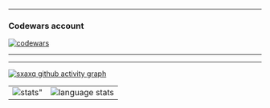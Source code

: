

<hr>

### Codewars account
[![codewars](https://www.codewars.com/users/kakhovkanextgenhacker/badges/large)](https://www.codewars.com/users/kakhovkanextgenhacker)   

<hr>

<table align="center" cellspacing="0" cellpadding="0" border="0">
   <tr>
    <td>
        <img src="https://github-readme-stats.vercel.app/api?username=sxaxq&show_icons=true&include_all_commits=true&theme=github_dark&hide_border=true" alt=stats">
      <a/>
    </td>
    <td>
        <img src="https://github-readme-stats.vercel.app/api/top-langs/?username=sxaxq&theme=github_dark&layout=compact&hide_border=true" alt="language stats">
      <a/>
    </td>
   </tr>
  <tr>
  <tr>

<hr>

[![sxaxq github activity graph](https://github-readme-activity-graph.vercel.app/graph?username=sxaxq&theme=tokyo-night)](https://github.com/sxaxq/github-readme-activity-graph)
